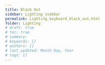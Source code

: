 ```yaml
---
title: Black Out
sidebar: Lighting_sidebar
permalink: Lighting_keyboard_black_out.html
folder: Lighting
# draft: true
# toc: true
# summary: 
# keywords: []
# authors: []
# last_updated: Month Day, Year
# tags: []
---
```

